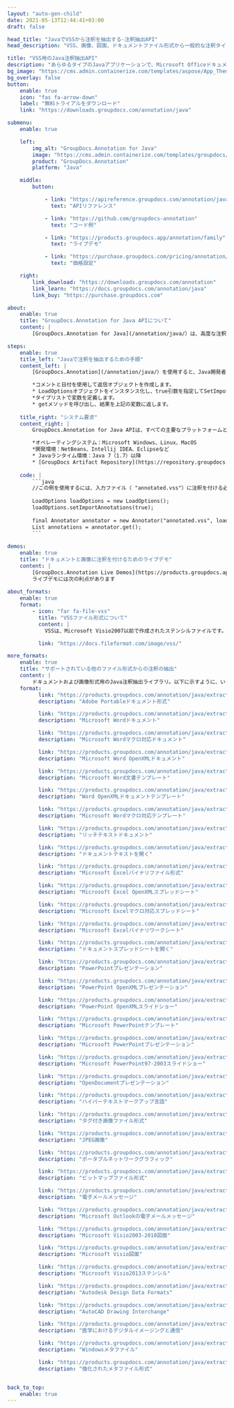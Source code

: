 ```yaml
---
layout: "auto-gen-child"
date: 2021-05-13T12:44:41+03:00
draft: false

head_title: "JavaでVSSから注釈を抽出する-注釈抽出API"
head_description: "VSS、画像、図面、ドキュメントファイル形式から一般的な注釈タイプを抽出するJava注釈抽出API."

title: "VSS用のJava注釈抽出API"
description: "あらゆるタイプのJavaアプリケーションで、Microsoft Officeドキュメント、画像、HTML、図面、およびその他のファイル形式から注釈を抽出します."
bg_image: "https://cms.admin.containerize.com/templates/aspose/App_Themes/V3/images/bg/header1.png"
bg_overlay: false
button:
    enable: true
    icon: "fas fa-arrow-down"
    label: "無料トライアルをダウンロード"
    link: "https://downloads.groupdocs.com/annotation/java"

submenu:
    enable: true

    left:
        img_alt: "GroupDocs.Annotation for Java"
        image: "https://cms.admin.containerize.com/templates/groupdocs/images/product-logos/90x90-noborder/groupdocs-annotation-java.png"
        product: "GroupDocs.Annotation"
        platform: "Java"

    middle:
        button:

            - link: "https://apireference.groupdocs.com/annotation/java"
              text: "APIリファレンス"

            - link: "https://github.com/groupdocs-annotation"
              text: "コード例"

            - link: "https://products.groupdocs.app/annotation/family"
              text: "ライブデモ"

            - link: "https://purchase.groupdocs.com/pricing/annotation/java"
              text: "価格設定"

    right:
        link_download: "https://downloads.groupdocs.com/annotation"
        link_learn: "https://docs.groupdocs.com/annotation/java"
        link_buy: "https://purchase.groupdocs.com"

about:
    enable: true
    title: "GroupDocs.Annotation for Java APIについて"
    content: |
        [GroupDocs.Annotation for Java](/annotation/java/）は、高度な注釈管理ソリューションであり、開発者が画像やドキュメントファイル形式から注釈を表示、追加、更新、削除、抽出、およびエクスポートできるようにします。ユーザーは、コメント、メモ、コメント、およびテキスト、グラフィックス、透かしなどのさまざまな注釈タイプを、PDF、HTML、Microsoft Word文書、Excelスプレッドシート、Visioダイアグラム、PowerPointプレゼンテーション、図面、画像、およびその他の多くのファイル形式から簡単に抽出できます。注釈処理機能は、インポートされたドキュメントから注釈を正確に読み取ることができ、注釈のカスタマイズを実装した後、元のファイル形式または目的のファイル形式にエクスポートして戻すことができます。

steps:
    enable: true
    title_left: "Javaで注釈を抽出するための手順"
    content_left: |
        [GroupDocs.Annotation](/annotation/java/）を使用すると、Java開発者は、いくつかの簡単な手順を実装することで、Javaベースのアプリケーション内のVSSファイルからドキュメントに注釈を付けたり注釈情報を抽出したりできます。

        *コメントと日付を使用して返信オブジェクトを作成します。
        * LoadOptionsオブジェクトをインスタンス化し、true引数を指定してSetImportAnnotationsを呼び出します。
        *タイプリストで変数を定義します。
        * getメソッドを呼び出し、結果を上記の変数に返します。
        
    title_right: "システム要求"
    content_right: |
        GroupDocs.Annotation for Java APIは、すべての主要なプラットフォームとオペレーティングシステムでサポートされています。以下のコードを実行する前に、システムに次の前提条件がインストールされていることを確認してください。

        *オペレーティングシステム：Microsoft Windows、Linux、MacOS
        *開発環境：NetBeans、Intellij IDEA、Eclipseなど
        * Javaランタイム環境：Java 7（1.7）以降
        * [GroupDocs Artifact Repository](https://repository.groupdocs.com/webapp/#/artifacts/browse/tree/General/repo/com/groupdocs/groupdocs-annotation）から最新バージョンのGroupDocs.AnnotationforJavaを入手してください。
        
    code: |
        ```java
        //この例を使用するには、入力ファイル（ "annotated.vss"）に注釈を付ける必要があります
         
        LoadOptions loadOptions = new LoadOptions();
        loadOptions.setImportAnnotations(true);
        
        final Annotator annotator = new Annotator("annotated.vss", loadOptions);
        List annotations = annotator.get();
        ```
        
demos:
    enable: true
    title: "ドキュメントと画像に注釈を付けるためのライブデモ"
    content: |
        [GroupDocs.Annotation Live Demos](https://products.groupdocs.app/annotation/family）Webサイトにアクセスして、VSSファイルから注釈情報を今すぐ抽出します。  
        ライブデモには次の利点があります
        
about_formats:
    enable: true
    format:
        - icon: "far fa-file-vss"
          title: "VSSファイル形式について"
          content: |
            VSSは、Microsoft Visio2007以前で作成されたステンシルファイルです。比較的新しいファイル形式は、Microsoft Visio 2013で導入された.VSSXです。ステンシルファイルは、.VSDVisio図面に含めることができる図面オブジェクトを提供します。 Microsoft Visio自体は、図形のコレクション、コネクタ、フローチャート、ネットワークレイアウト、UMLダイアグラム、ソフトウェアダイアグラム、データベースモデル、オブジェクトマッピング、その他の同様の情報などの描画要素を作成することで知られています。また、VisioドキュメントからPNG、BMP、PDFなどの他のファイル形式への豊富な変換機能も備えています。 Visioは、WindowsとMacOSの両方で使用できます。

          link: "https://docs.fileformat.com/image/vss/"

more_formats:
    enable: true
    title: "サポートされている他のファイル形式からの注釈の抽出"
    content: |
        ドキュメントおよび画像形式用のJava注釈抽出ライブラリ。以下に示すように、いくつかの一般的なファイル形式の注釈の詳細を取得します。
    format: 
          link: "https://products.groupdocs.com/annotation/java/extract/pdf/"
          description: "Adobe Portableドキュメント形式"

          link: "https://products.groupdocs.com/annotation/java/extract/doc/"
          description: "Microsoft Wordドキュメント"

          link: "https://products.groupdocs.com/annotation/java/extract/docm/"
          description: "Microsoft Wordマクロ対応ドキュメント"

          link: "https://products.groupdocs.com/annotation/java/extract/docx/"
          description: "Microsoft Word OpenXMLドキュメント"

          link: "https://products.groupdocs.com/annotation/java/extract/dot/"
          description: "Microsoft Word文書テンプレート"

          link: "https://products.groupdocs.com/annotation/java/extract/dotx/"
          description: "Word OpenXMLドキュメントテンプレート"

          link: "https://products.groupdocs.com/annotation/java/extract/dotm/"
          description: "Microsoft Wordマクロ対応テンプレート"

          link: "https://products.groupdocs.com/annotation/java/extract/rtf/"
          description: "リッチテキストドキュメント"

          link: "https://products.groupdocs.com/annotation/java/extract/odt/"
          description: "ドキュメントテキストを開く"

          link: "https://products.groupdocs.com/annotation/java/extract/xls/"
          description: "Microsoft Excelバイナリファイル形式"

          link: "https://products.groupdocs.com/annotation/java/extract/xlsx/"
          description: "Microsoft Excel OpenXMLスプレッドシート"

          link: "https://products.groupdocs.com/annotation/java/extract/xlsm/"
          description: "Microsoft Excelマクロ対応スプレッドシート"

          link: "https://products.groupdocs.com/annotation/java/extract/xlsb/"
          description: "Microsoft Excelバイナリワークシート"

          link: "https://products.groupdocs.com/annotation/java/extract/ods/"
          description: "ドキュメントスプレッドシートを開く"

          link: "https://products.groupdocs.com/annotation/java/extract/ppt/"
          description: "PowerPointプレゼンテーション"

          link: "https://products.groupdocs.com/annotation/java/extract/pptx/"
          description: "PowerPoint OpenXMLプレゼンテーション"

          link: "https://products.groupdocs.com/annotation/java/extract/ppsx/"
          description: "PowerPoint OpenXMLスライドショー"

          link: "https://products.groupdocs.com/annotation/java/extract/potm/"
          description: "Microsoft PowerPointテンプレート"

          link: "https://products.groupdocs.com/annotation/java/extract/pptm/"
          description: "Microsoft PowerPointプレゼンテーション"

          link: "https://products.groupdocs.com/annotation/java/extract/pps/"
          description: "Microsoft PowerPoint97-2003スライドショー"

          link: "https://products.groupdocs.com/annotation/java/extract/odp/"
          description: "OpenDocumentプレゼンテーション"

          link: "https://products.groupdocs.com/annotation/java/extract/html/"
          description: "ハイパーテキストマークアップ言語"

          link: "https://products.groupdocs.com/annotation/java/extract/tiff/"
          description: "タグ付き画像ファイル形式"

          link: "https://products.groupdocs.com/annotation/java/extract/jpeg/"
          description: "JPEG画像"

          link: "https://products.groupdocs.com/annotation/java/extract/png/"
          description: "ポータブルネットワークグラフィック"

          link: "https://products.groupdocs.com/annotation/java/extract/bmp/"
          description: "ビットマップファイル形式"

          link: "https://products.groupdocs.com/annotation/java/extract/eml/"
          description: "電子メールメッセージ"

          link: "https://products.groupdocs.com/annotation/java/extract/msg/"
          description: "Microsoft Outlookの電子メールメッセージ"

          link: "https://products.groupdocs.com/annotation/java/extract/vsd/"
          description: "Microsoft Visio2003-2010図面"

          link: "https://products.groupdocs.com/annotation/java/extract/vsdx/"
          description: "Microsoft Visio図面"

          link: "https://products.groupdocs.com/annotation/java/extract/vst/"
          description: "Microsoft Visio2013ステンシル"

          link: "https://products.groupdocs.com/annotation/java/extract/dwg/"
          description: "Autodesk Design Data Formats"

          link: "https://products.groupdocs.com/annotation/java/extract/dxf/"
          description: "AutoCAD Drawing Interchange"

          link: "https://products.groupdocs.com/annotation/java/extract/dcm/"
          description: "医学におけるデジタルイメージングと通信"

          link: "https://products.groupdocs.com/annotation/java/extract/wmf/"
          description: "Windowsメタファイル"

          link: "https://products.groupdocs.com/annotation/java/extract/emf/"
          description: "強化されたメタファイル形式"


back_to_top:
    enable: true
---
```

